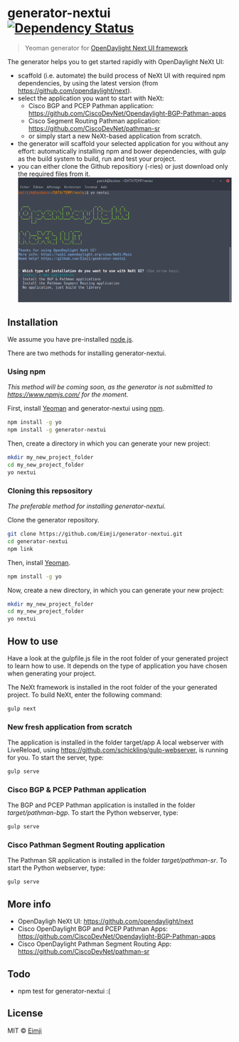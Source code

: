 # generator-nextui [![Dependency Status][daviddm-image]][daviddm-url]

[//]: # ([![NPM version][npm-image]][npm-url] [![Build Status][travis-image]][travis-url]) 

> Yeoman generator for [OpenDaylight Next UI framework](https://github.com/opendaylight/next)

The generator helps you to get started rapidly with OpenDaylight NeXt UI:
*   scaffold (i.e. automate) the build process of NeXt UI with required npm dependencies, by using the latest version (from https://github.com/opendaylight/next). 
*   select the application you want to start with NeXt:
    *   Cisco BGP and PCEP Pathman application: https://github.com/CiscoDevNet/Opendaylight-BGP-Pathman-apps
    *   Cisco Segment Routing Pathman application: https://github.com/CiscoDevNet/pathman-sr
    *   or simply start a new NeXt-based application from scratch.
*   the generator will scaffold your selected application for you without any effort: automatically installing npm and bower dependencies, with gulp as the build system to build, run and test your project.
*   you can either clone the Github repositiory (-ries) or just download only the required files from it.
![preview image](https://raw.githubusercontent.com/Eimji/generator-nextui/master/nextui.png)

## Installation
We assume you have pre-installed [node.js](https://nodejs.org/).

There are two methods for installing generator-nextui.
### Using npm 
*This method will be coming soon, as the generator is not submitted to https://www.npmjs.com/ for the moment.*

First, install [Yeoman](http://yeoman.io) and generator-nextui using [npm](https://www.npmjs.com/).
```bash
npm install -g yo
npm install -g generator-nextui
```
Then, create a directory in which you can generate your new project:
```bash
mkdir my_new_project_folder
cd my_new_project_folder
yo nextui
```
### Cloning this repsository 
*The preferable method for installing generator-nextui.*

Clone the generator repository.
```bash
git clone https://github.com/Eimji/generator-nextui.git
cd generator-nextui
npm link
```
Then, install [Yeoman](http://yeoman.io).
```bash
npm install -g yo
```
Now, create a new directory, in which you can generate your new project:
```bash
mkdir my_new_project_folder
cd my_new_project_folder
yo nextui
```
## How to use 
Have a look at the gulpfile.js file in the root folder of your generated project to learn how to use. It depends on the type of application you have chosen when generating your project.

The NeXt framework is installed in the root folder of the your generated project.
To build NeXt, enter the following command:
```bash
gulp next
```

### New fresh application from scratch
The application is installed in the folder target/app
A local webserver with LiveReload, using https://github.com/schickling/gulp-webserver, is running for you. To start the server, type:
```bash
gulp serve
```
### Cisco BGP & PCEP Pathman application
The BGP and PCEP Pathman application is installed in the folder *target/pathman-bgp*. To start the Python webserver, type:
```bash
gulp serve
```
### Cisco Pathman Segment Routing application
The Pathman SR application is installed in the folder *target/pathman-sr*. To start the Python webserver, type:
```bash
gulp serve
``` 
## More info
*   OpenDayligh NeXt UI: https://github.com/opendaylight/next
*   Cisco OpenDaylight BGP and PCEP Pathman Apps: https://github.com/CiscoDevNet/Opendaylight-BGP-Pathman-apps
*   Cisco OpenDaylight Pathman Segment Routing App: https://github.com/CiscoDevNet/pathman-sr

## Todo
*   npm test for generator-nextui :(

## License

MIT © [Eimji](https://eimji.io)


[npm-image]: https://badge.fury.io/js/generator-nextui.svg
[npm-url]: https://npmjs.org/package/generator-nextui
[travis-image]: https://travis-ci.org/Eimji/generator-nextui.svg?branch=master
[travis-url]: https://travis-ci.org/Eimji/generator-nextui
[daviddm-image]: https://david-dm.org/Eimji/generator-nextui.svg?theme=shields.io
[daviddm-url]: https://david-dm.org/Eimji/generator-nextui

